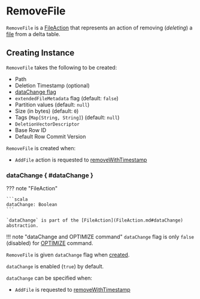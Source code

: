 # RemoveFile

`RemoveFile` is a [FileAction](FileAction.md) that represents an action of removing (_deleting_) a [file](#path) from a delta table.

## Creating Instance

`RemoveFile` takes the following to be created:

* <span id="path"> Path
* <span id="deletionTimestamp"> Deletion Timestamp (optional)
* [dataChange flag](#dataChange)
* <span id="extendedFileMetadata"> `extendedFileMetadata` flag (default: `false`)
* <span id="partitionValues"> Partition values (default: `null`)
* <span id="size"> Size (in bytes) (default: `0`)
* <span id="tags"> Tags (`Map[String, String]`) (default: `null`)
* <span id="deletionVector"> `DeletionVectorDescriptor`
* <span id="baseRowId"> Base Row ID
* <span id="defaultRowCommitVersion"> Default Row Commit Version

`RemoveFile` is created when:

* `AddFile` action is requested to [removeWithTimestamp](AddFile.md#removeWithTimestamp)

### dataChange { #dataChange }

??? note "FileAction"

    ```scala
    dataChange: Boolean
    ```

    `dataChange` is part of the [FileAction](FileAction.md#dataChange) abstraction.

!!! note "dataChange and OPTIMIZE command"
    `dataChange` flag is only `false` (disabled) for [OPTIMIZE](commands/optimize/index.md) command.

`RemoveFile` is given `dataChange` flag when [created](#creating-instance).

`dataChange` is enabled (`true`) by default.

`dataChange` can be specified when:

* `AddFile` is requested to [removeWithTimestamp](AddFile.md#removeWithTimestamp)
